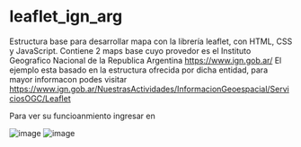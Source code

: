 # leaflet_ign_arg
Estructura base para desarrollar mapa con la librería leaflet, con HTML, CSS y JavaScript.
Contiene 2 maps base cuyo provedor es el Instituto Geografico Nacional de la Republica Argentina https://www.ign.gob.ar/
El ejemplo esta basado en la estructura ofrecida por dicha entidad, para mayor informacon podes visitar https://www.ign.gob.ar/NuestrasActividades/InformacionGeoespacial/ServiciosOGC/Leaflet

Para ver su funcioanmiento ingresar en 

![image](https://user-images.githubusercontent.com/92270370/177896184-7877e41f-00d7-4866-958d-66ff09e625bf.png)
![image](https://user-images.githubusercontent.com/92270370/177896225-8d02a95e-a10d-45fc-aba5-2a0ef88d0953.png)


